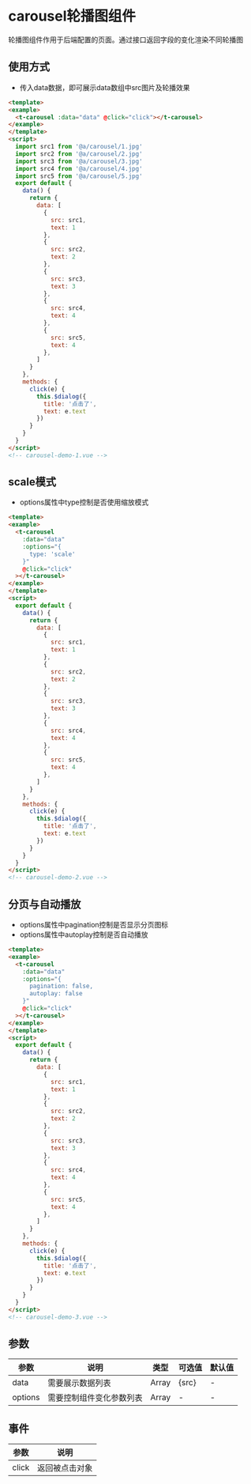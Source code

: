 # carousel轮播图组件
轮播图组件作用于后端配置的页面。通过接口返回字段的变化渲染不同轮播图

## 使用方式
+ 传入data数据，即可展示data数组中src图片及轮播效果
```html
<template>
<example>
  <t-carousel :data="data" @click="click"></t-carousel>
</example>
</template>
<script>
  import src1 from '@a/carousel/1.jpg'
  import src2 from '@a/carousel/2.jpg'
  import src3 from '@a/carousel/3.jpg'
  import src4 from '@a/carousel/4.jpg'
  import src5 from '@a/carousel/5.jpg'
  export default {
    data() {
      return {
        data: [
          {
            src: src1,
            text: 1
          },
          {
            src: src2,
            text: 2
          },
          {
            src: src3,
            text: 3
          },
          {
            src: src4,
            text: 4
          },
          {
            src: src5,
            text: 4
          },
        ]
      }
    },
    methods: {
      click(e) {
        this.$dialog({
          title: '点击了',
          text: e.text
        })
      }
    }
  } 
</script>
<!-- carousel-demo-1.vue -->
```

## scale模式
+ options属性中type控制是否使用缩放模式
```html
<template>
<example>
  <t-carousel 
    :data="data" 
    :options="{
      type: 'scale'  
    }" 
    @click="click"
  ></t-carousel>
</example>
</template>
<script>
  export default {
    data() {
      return {
        data: [
          {
            src: src1,
            text: 1
          },
          {
            src: src2,
            text: 2
          },
          {
            src: src3,
            text: 3
          },
          {
            src: src4,
            text: 4
          },
          {
            src: src5,
            text: 4
          },
        ]
      }
    },
    methods: {
      click(e) {
        this.$dialog({
          title: '点击了',
          text: e.text
        })
      }
    }
  } 
</script>
<!-- carousel-demo-2.vue -->
```

## 分页与自动播放
+ options属性中pagination控制是否显示分页图标
+ options属性中autoplay控制是否自动播放
```html
<template>
<example>
  <t-carousel 
    :data="data" 
    :options="{
      pagination: false,
      autoplay: false  
    }" 
    @click="click"
  ></t-carousel>
</example>
</template>
<script>
  export default {
    data() {
      return {
        data: [
          {
            src: src1,
            text: 1
          },
          {
            src: src2,
            text: 2
          },
          {
            src: src3,
            text: 3
          },
          {
            src: src4,
            text: 4
          },
          {
            src: src5,
            text: 4
          },
        ]
      }
    },
    methods: {
      click(e) {
        this.$dialog({
          title: '点击了',
          text: e.text
        })
      }
    }
  } 
</script>
<!-- carousel-demo-3.vue -->
```

## 参数
  | 参数      | 说明    | 类型      | 可选值       | 默认值   |
  |---------- |-------- |---------- |-------------  |-------- |
  | data     | 需要展示数据列表   | Array  |   {src}   |   -   |
  | options     | 需要控制组件变化参数列表   | Array    |   -  |     -    |

## 事件
  | 参数      | 说明    |
  |---------- |-------- |
  | click     | 返回被点击对象   |


